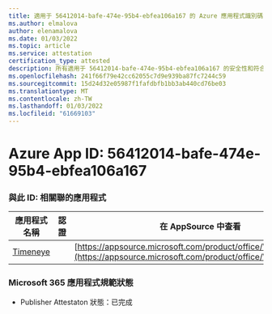 ```yaml
---
title: 適用于 56412014-bafe-474e-95b4-ebfea106a167 的 Azure 應用程式識別碼資訊
ms.author: elmalova
author: elenamalova
ms.date: 01/03/2022
ms.topic: article
ms.service: attestation
certification_type: attested
description: 所有適用于 56412014-bafe-474e-95b4-ebfea106a167 的安全性和符合性資訊資訊。
ms.openlocfilehash: 241f66f79e42cc62055c7d9e939ba87fc7244c59
ms.sourcegitcommit: 15d24d32e05987f1fafdbfb1bb3ab440cd76be03
ms.translationtype: MT
ms.contentlocale: zh-TW
ms.lasthandoff: 01/03/2022
ms.locfileid: "61669103"
---
```

# <a name="azure-app-id-56412014-bafe-474e-95b4-ebfea106a167"></a>Azure App ID: 56412014-bafe-474e-95b4-ebfea106a167


### <a name="apps-associated-with-this-id"></a>與此 ID: 相關聯的應用程式
| **應用程式名稱** | **認證** | **在 AppSource 中查看** |
|--------------|---------------|-----------------------|
| [Timeneye](https://docs.microsoft.com/microsoft-365-app-certification/forward/WA200001950) |  | [https://appsource.microsoft.com/product/office/WA200001950](https://appsource.microsoft.com/product/office/WA200001950) |

### <a name="microsoft-365-app-compliance-status"></a>Microsoft 365 應用程式規範狀態
- Publisher Attestaton 狀態：已完成
